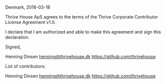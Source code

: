 Denmark, 2018-03-18

Thrive House ApS agrees to the terms of the Thrive Corporate Contributor License
Agreement v1.0.

I declare that I am authorized and able to make this agreement and sign this
declaration.

Signed,

Henning Dinsen henning@thrivehouse.dk https://github.com/thrivehouse

List of contributors:

Henning Dinsen henning@thrivehouse.dk https://github.com/thrivehouse
